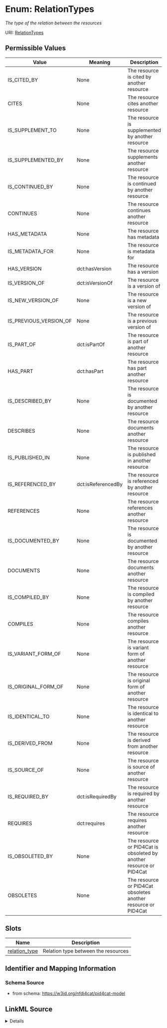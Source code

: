 # Enum: RelationTypes




_The type of the relation between the resources_



URI: [RelationTypes](RelationTypes.md)

## Permissible Values

| Value | Meaning | Description |
| --- | --- | --- |
| IS_CITED_BY | None | The resource is cited by another resource |
| CITES | None | The resource cites another resource |
| IS_SUPPLEMENT_TO | None | The resource is supplemented by another resource |
| IS_SUPPLEMENTED_BY | None | The resource supplements another resource |
| IS_CONTINUED_BY | None | The resource is continued by another resource |
| CONTINUES | None | The resource continues another resource |
| HAS_METADATA | None | The resource has metadata |
| IS_METADATA_FOR | None | The resource is metadata for |
| HAS_VERSION | dct:hasVersion | The resource has a version |
| IS_VERSION_OF | dct:isVersionOf | The resource is a version of |
| IS_NEW_VERSION_OF | None | The resource is a new version of |
| IS_PREVIOUS_VERSION_OF | None | The resource is a previous version of |
| IS_PART_OF | dct:isPartOf | The resource is part of another resource |
| HAS_PART | dct:hasPart | The resource has part another resource |
| IS_DESCRIBED_BY | None | The resource is documented by another resource |
| DESCRIBES | None | The resource documents another resource |
| IS_PUBLISHED_IN | None | The resource is published in another resource |
| IS_REFERENCED_BY | dct:isReferencedBy | The resource is referenced by another resource |
| REFERENCES | None | The resource references another resource |
| IS_DOCUMENTED_BY | None | The resource is documented by another resource |
| DOCUMENTS | None | The resource documents another resource |
| IS_COMPILED_BY | None | The resource is compiled by another resource |
| COMPILES | None | The resource compiles another resource |
| IS_VARIANT_FORM_OF | None | The resource is variant form of another resource |
| IS_ORIGINAL_FORM_OF | None | The resource is original form of another resource |
| IS_IDENTICAL_TO | None | The resource is identical to another resource |
| IS_DERIVED_FROM | None | The resource is derived from another resource |
| IS_SOURCE_OF | None | The resource is source of another resource |
| IS_REQUIRED_BY | dct:isRequiredBy | The resource is required by another resource |
| REQUIRES | dct:requires | The resource requires another resource |
| IS_OBSOLETED_BY | None | The resource or PID4Cat is obsoleted by another resource or PID4Cat |
| OBSOLETES | None | The resource or PID4Cat obsoletes another resource or PID4Cat |




## Slots

| Name | Description |
| ---  | --- |
| [relation_type](relation_type.md) | Relation type between the resources |






## Identifier and Mapping Information







### Schema Source


* from schema: https://w3id.org/nfdi4cat/pid4cat-model




## LinkML Source

<details>
```yaml
name: RelationTypes
description: The type of the relation between the resources
from_schema: https://w3id.org/nfdi4cat/pid4cat-model
rank: 1000
permissible_values:
  IS_CITED_BY:
    text: IS_CITED_BY
    description: The resource is cited by another resource.
  CITES:
    text: CITES
    description: The resource cites another resource.
  IS_SUPPLEMENT_TO:
    text: IS_SUPPLEMENT_TO
    description: The resource is supplemented by another resource.
  IS_SUPPLEMENTED_BY:
    text: IS_SUPPLEMENTED_BY
    description: The resource supplements another resource.
  IS_CONTINUED_BY:
    text: IS_CONTINUED_BY
    description: The resource is continued by another resource.
  CONTINUES:
    text: CONTINUES
    description: The resource continues another resource.
  HAS_METADATA:
    text: HAS_METADATA
    description: The resource has metadata.
  IS_METADATA_FOR:
    text: IS_METADATA_FOR
    description: The resource is metadata for.
  HAS_VERSION:
    text: HAS_VERSION
    description: The resource has a version.
    meaning: dct:hasVersion
  IS_VERSION_OF:
    text: IS_VERSION_OF
    description: The resource is a version of.
    meaning: dct:isVersionOf
  IS_NEW_VERSION_OF:
    text: IS_NEW_VERSION_OF
    description: The resource is a new version of.
  IS_PREVIOUS_VERSION_OF:
    text: IS_PREVIOUS_VERSION_OF
    description: The resource is a previous version of.
  IS_PART_OF:
    text: IS_PART_OF
    description: The resource is part of another resource.
    meaning: dct:isPartOf
  HAS_PART:
    text: HAS_PART
    description: The resource has part another resource.
    meaning: dct:hasPart
  IS_DESCRIBED_BY:
    text: IS_DESCRIBED_BY
    description: The resource is documented by another resource.
  DESCRIBES:
    text: DESCRIBES
    description: The resource documents another resource.
  IS_PUBLISHED_IN:
    text: IS_PUBLISHED_IN
    description: The resource is published in another resource.
  IS_REFERENCED_BY:
    text: IS_REFERENCED_BY
    description: The resource is referenced by another resource.
    meaning: dct:isReferencedBy
  REFERENCES:
    text: REFERENCES
    description: The resource references another resource.
  IS_DOCUMENTED_BY:
    text: IS_DOCUMENTED_BY
    description: The resource is documented by another resource.
  DOCUMENTS:
    text: DOCUMENTS
    description: The resource documents another resource.
  IS_COMPILED_BY:
    text: IS_COMPILED_BY
    description: The resource is compiled by another resource.
  COMPILES:
    text: COMPILES
    description: The resource compiles another resource.
  IS_VARIANT_FORM_OF:
    text: IS_VARIANT_FORM_OF
    description: The resource is variant form of another resource.
  IS_ORIGINAL_FORM_OF:
    text: IS_ORIGINAL_FORM_OF
    description: The resource is original form of another resource.
  IS_IDENTICAL_TO:
    text: IS_IDENTICAL_TO
    description: The resource is identical to another resource.
  IS_DERIVED_FROM:
    text: IS_DERIVED_FROM
    description: The resource is derived from another resource.
  IS_SOURCE_OF:
    text: IS_SOURCE_OF
    description: The resource is source of another resource.
  IS_REQUIRED_BY:
    text: IS_REQUIRED_BY
    description: The resource is required by another resource.
    meaning: dct:isRequiredBy
  REQUIRES:
    text: REQUIRES
    description: The resource requires another resource.
    meaning: dct:requires
  IS_OBSOLETED_BY:
    text: IS_OBSOLETED_BY
    description: The resource or PID4Cat is obsoleted by another resource or PID4Cat.
  OBSOLETES:
    text: OBSOLETES
    description: The resource or PID4Cat obsoletes another resource or PID4Cat.

```
</details>
